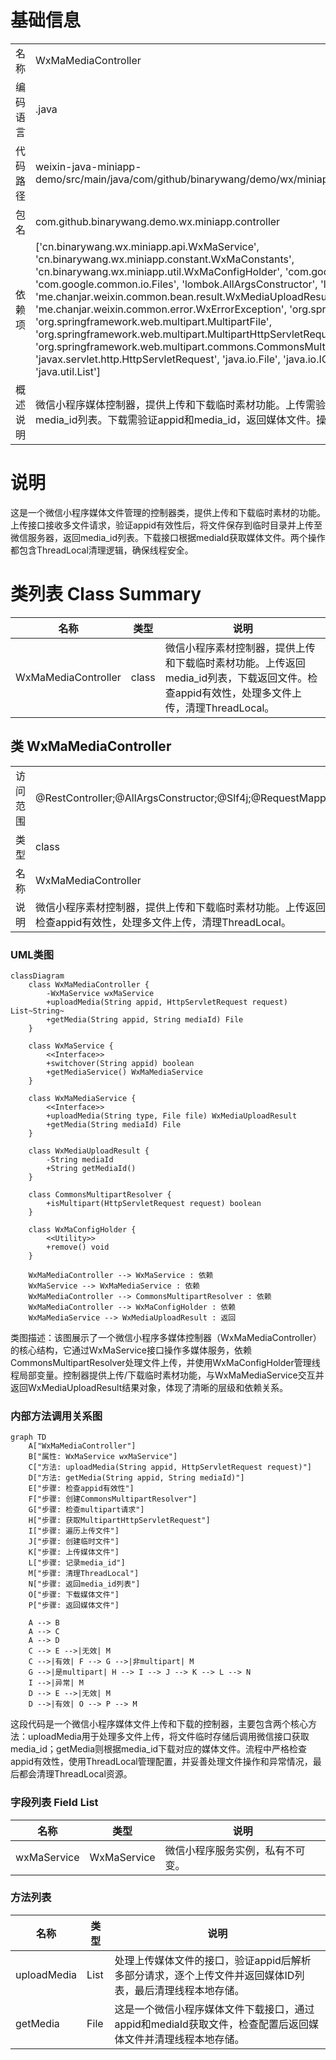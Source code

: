 # 基础信息

|      |      |
|------|------|
| 名称 | WxMaMediaController |
| 编码语言 | .java |
| 代码路径 | weixin-java-miniapp-demo/src/main/java/com/github/binarywang/demo/wx/miniapp/controller/WxMaMediaController.java |
| 包名 | com.github.binarywang.demo.wx.miniapp.controller |
| 依赖项 | ['cn.binarywang.wx.miniapp.api.WxMaService', 'cn.binarywang.wx.miniapp.constant.WxMaConstants', 'cn.binarywang.wx.miniapp.util.WxMaConfigHolder', 'com.google.common.collect.Lists', 'com.google.common.io.Files', 'lombok.AllArgsConstructor', 'lombok.extern.slf4j.Slf4j', 'me.chanjar.weixin.common.bean.result.WxMediaUploadResult', 'me.chanjar.weixin.common.error.WxErrorException', 'org.springframework.web.bind.annotation', 'org.springframework.web.multipart.MultipartFile', 'org.springframework.web.multipart.MultipartHttpServletRequest', 'org.springframework.web.multipart.commons.CommonsMultipartResolver', 'javax.servlet.http.HttpServletRequest', 'java.io.File', 'java.io.IOException', 'java.util.Iterator', 'java.util.List'] |
| 概述说明 | 微信小程序媒体控制器，提供上传和下载临时素材功能。上传需验证appid，支持多文件处理，返回media_id列表。下载需验证appid和media_id，返回媒体文件。操作后清理ThreadLocal。 |

# 说明

这是一个微信小程序媒体文件管理的控制器类，提供上传和下载临时素材的功能。上传接口接收多文件请求，验证appid有效性后，将文件保存到临时目录并上传至微信服务器，返回media_id列表。下载接口根据mediaId获取媒体文件。两个操作都包含ThreadLocal清理逻辑，确保线程安全。

# 类列表 Class Summary

| 名称   | 类型  | 说明 |
|-------|------|-------------|
| WxMaMediaController | class | 微信小程序素材控制器，提供上传和下载临时素材功能。上传返回media_id列表，下载返回文件。检查appid有效性，处理多文件上传，清理ThreadLocal。 |



## 类 WxMaMediaController

|      |      |
|------|------|
| 访问范围 | @RestController;@AllArgsConstructor;@Slf4j;@RequestMapping("/wx/media/{appid}");public |
| 类型 | class |
| 名称 | WxMaMediaController |
| 说明 | 微信小程序素材控制器，提供上传和下载临时素材功能。上传返回media_id列表，下载返回文件。检查appid有效性，处理多文件上传，清理ThreadLocal。 |


### UML类图

```mermaid
classDiagram
    class WxMaMediaController {
        -WxMaService wxMaService
        +uploadMedia(String appid, HttpServletRequest request) List~String~
        +getMedia(String appid, String mediaId) File
    }

    class WxMaService {
        <<Interface>>
        +switchover(String appid) boolean
        +getMediaService() WxMaMediaService
    }

    class WxMaMediaService {
        <<Interface>>
        +uploadMedia(String type, File file) WxMediaUploadResult
        +getMedia(String mediaId) File
    }

    class WxMediaUploadResult {
        -String mediaId
        +String getMediaId()
    }

    class CommonsMultipartResolver {
        +isMultipart(HttpServletRequest request) boolean
    }

    class WxMaConfigHolder {
        <<Utility>>
        +remove() void
    }

    WxMaMediaController --> WxMaService : 依赖
    WxMaService --> WxMaMediaService : 依赖
    WxMaMediaController --> CommonsMultipartResolver : 依赖
    WxMaMediaController --> WxMaConfigHolder : 依赖
    WxMaMediaService --> WxMediaUploadResult : 返回
```

类图描述：该图展示了一个微信小程序多媒体控制器（WxMaMediaController）的核心结构，它通过WxMaService接口操作多媒体服务，依赖CommonsMultipartResolver处理文件上传，并使用WxMaConfigHolder管理线程局部变量。控制器提供上传/下载临时素材功能，与WxMaMediaService交互并返回WxMediaUploadResult结果对象，体现了清晰的层级和依赖关系。


### 内部方法调用关系图

```mermaid
graph TD
    A["WxMaMediaController"]
    B["属性: WxMaService wxMaService"]
    C["方法: uploadMedia(String appid, HttpServletRequest request)"]
    D["方法: getMedia(String appid, String mediaId)"]
    E["步骤: 检查appid有效性"]
    F["步骤: 创建CommonsMultipartResolver"]
    G["步骤: 检查multipart请求"]
    H["步骤: 获取MultipartHttpServletRequest"]
    I["步骤: 遍历上传文件"]
    J["步骤: 创建临时文件"]
    K["步骤: 上传媒体文件"]
    L["步骤: 记录media_id"]
    M["步骤: 清理ThreadLocal"]
    N["步骤: 返回media_id列表"]
    O["步骤: 下载媒体文件"]
    P["步骤: 返回媒体文件"]

    A --> B
    A --> C
    A --> D
    C --> E -->|无效| M
    C -->|有效| F --> G -->|非multipart| M
    G -->|是multipart| H --> I --> J --> K --> L --> N
    I -->|异常| M
    D --> E -->|无效| M
    D -->|有效| O --> P --> M
```

这段代码是一个微信小程序媒体文件上传和下载的控制器，主要包含两个核心方法：uploadMedia用于处理多文件上传，将文件临时存储后调用微信接口获取media_id；getMedia则根据media_id下载对应的媒体文件。流程中严格检查appid有效性，使用ThreadLocal管理配置，并妥善处理文件操作和异常情况，最后都会清理ThreadLocal资源。

### 字段列表 Field List

| 名称  | 类型  | 说明 |
|-------|-------|------|
| wxMaService | WxMaService | 微信小程序服务实例，私有不可变。 |

### 方法列表

| 名称  | 类型  | 说明 |
|-------|-------|------|
| uploadMedia | List<String> | 处理上传媒体文件的接口，验证appid后解析多部分请求，逐个上传文件并返回媒体ID列表，最后清理线程本地存储。 |
| getMedia | File | 这是一个微信小程序媒体文件下载接口，通过appid和mediaId获取文件，检查配置后返回媒体文件并清理线程本地存储。 |




